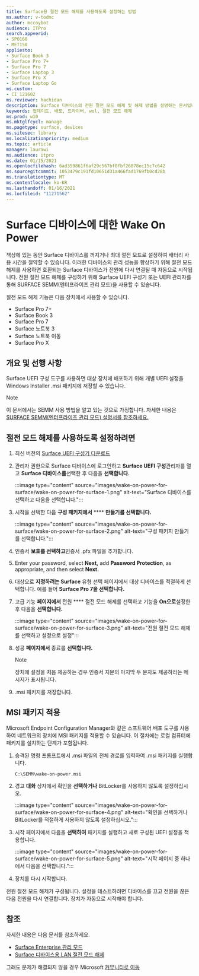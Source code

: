 ```yaml
---
title: Surface용 절전 모드 해제를 사용하도록 설정하는 방법
ms.author: v-todmc
author: mccoybot
audience: ITPro
search.appverid:
- SPO160
- MET150
appliesto:
- Surface Book 3
- Surface Pro 7+
- Surface Pro 7
- Surface Laptop 3
- Surface Pro X
- Surface Laptop Go
ms.custom:
- CI 121602
ms.reviewer: hachidan
description: Surface 디바이스의 전원 절전 모드 해제 및 해제 방법을 설명하는 문서입니다.
keywords: 업데이트, 배포, 드라이버, wol, 절전 모드 해제
ms.prod: w10
ms.mktglfcycl: manage
ms.pagetype: surface, devices
ms.sitesec: library
ms.localizationpriority: medium
ms.topic: article
manager: laurawi
ms.audience: itpro
ms.date: 01/15/2021
ms.openlocfilehash: 6ad359861f6af29c567bf0fbf26878ec15c7c642
ms.sourcegitcommit: 1053479c191fd10651d31a466fad1769fb0cd28b
ms.translationtype: MT
ms.contentlocale: ko-KR
ms.lasthandoff: 01/16/2021
ms.locfileid: "11271562"
---
```

# Surface 디바이스에 대한 Wake On Power

책상에 있는 동안 Surface 디바이스를 꺼지거나 최대 절전 모드로 설정하여 배터리 사용 시간을 절약할 수 있습니다. 이러한 디바이스의 관리 성능을 향상하기 위해 절전 모드 해제를 사용하면 호환되는 Surface 디바이스가 전원에 다시 연결될 때 자동으로 시작됩니다. 전원 절전 모드 해제를 구성하기 위해 Surface UEFI 구성기 또는 UEFI 관리자를 통해 SURFACE SEMM(엔터프라이즈 관리 모드)을 사용할 수 있습니다.

절전 모드 해제 기능은 다음 장치에서 사용할 수 있습니다.

- Surface Pro 7+
- Surface Book 3
- Surface Pro 7
- Surface 노트북 3
- Surface 노트북 이동
- Surface Pro X 


## 개요 및 선행 사항

Surface UEFI 구성 도구를 사용하면 대상 장치에 배포하기 위해 개별 UEFI 설정을 Windows Installer .msi 패키지에 저장할 수 있습니다. 

> [!NOTE]
> 이 문서에서는 SEMM 사용 방법을 알고 있는 것으로 가정합니다. 자세한 내용은 [SURFACE SEMM(엔터프라이즈 관리 모드) 설명서를 참조하세요.](surface-enterprise-management-mode.md)

## 절전 모드 해제를 사용하도록 설정하려면

1.  최신 버전의 [Surface UEFI 구성기 다운로드](https://www.microsoft.com/download/confirmation.aspx?id=46703)
2.  관리자 권한으로 Surface 디바이스에 로그인하고 **Surface UEFI 구성**관리자를 열고 **Surface 디바이스를**선택한 후 다음을 **선택합니다.**

    :::image type="content" source="images/wake-on-power-for-surface/wake-on-power-for-surface-1.png" alt-text="Surface 디바이스를 선택하고 다음을 선택합니다.":::
3.  시작을 선택한 다음 **구성 패키지에서** **** **만들기를 선택합니다.**

    :::image type="content" source="images/wake-on-power-for-surface/wake-on-power-for-surface-2.png" alt-text="구성 패키지 만들기를 선택합니다.":::
4.  인증서 **보호를 선택하고**인증서 .pfx 파일을 추가합니다. 
5. Enter your password, select **Next,** add **Password Protection**, as appropriate, and then select **Next.**
6.  대상으로 **지정하려는 Surface** 유형 선택 페이지에서 대상 디바이스를 적절하게 선택합니다. 예를 들어 **Surface Pro 7을 선택합니다.**
7.  고급 기능 **페이지에서** 전원 **** 절전 모드 해제를 선택하고 기능을 **On으로**설정한 후 다음을 **선택합니다.**

    :::image type="content" source="images/wake-on-power-for-surface/wake-on-power-for-surface-3.png" alt-text="전원 절전 모드 해제를 선택하고 설정으로 설정"::: 
8.  성공 **페이지에서** 종료를 **선택합니다.**

    > [!NOTE]
    > 장치에 설정을 처음 제공하는 경우 인증서 지문의 마지막 두 문자도 제공하라는 메시지가 표시됩니다. 
9.  .msi 패키지를 저장합니다. 

## MSI 패키지 적용 

Microsoft Endpoint Configuration Manager와 같은 소프트웨어 배포 도구를 사용하여 네트워크의 장치에 MSI 패키지를 적용할 수 있습니다. 이 절차에는 로컬 컴퓨터에 패키지를 설치하는 단계가 포함됩니다. 

1.  승격된 명령 프롬프트에서 .msi 파일의 전체 경로를 입력하여 .msi 패키지를 실행합니다. 

    ```
    C:\SEMM\wake-on-power.msi 
    ```

2.  경고 **대화** 상자에서 확인을 **선택하거나** BitLocker를 사용하지 않도록 설정하십시오.

    :::image type="content" source="images/wake-on-power-for-surface/wake-on-power-for-surface-4.png" alt-text="확인을 선택하거나 BitLocker를 적절하게 사용하지 않도록 설정하십시오.":::
3.  시작 페이지에서 다음을 **선택하여** 패키지를 실행하고 새로 구성된 UEFI 설정을 적용합니다.

    :::image type="content" source="images/wake-on-power-for-surface/wake-on-power-for-surface-5.png" alt-text="시작 페이지 중 하나에서 다음을 선택합니다.":::
4.  장치를 다시 시작합니다. 

전원 절전 모드 해제가 구성됩니다. 설정을 테스트하려면 디바이스를 끄고 전원을 끊은 다음 전원을 다시 연결합니다. 장치가 자동으로 시작해야 합니다. 

## 참조

자세한 내용은 다음 문서를 참조하세요. 

- [Surface Enterprise 관리 모드](surface-enterprise-management-mode.md)
- [Surface 디바이스용 LAN 절전 모드 해제](wake-on-lan-for-surface-devices.md)

그래도 문제가 해결되지 않을 경우 Microsoft [커뮤니티로 이동](https://answers.microsoft.com/)